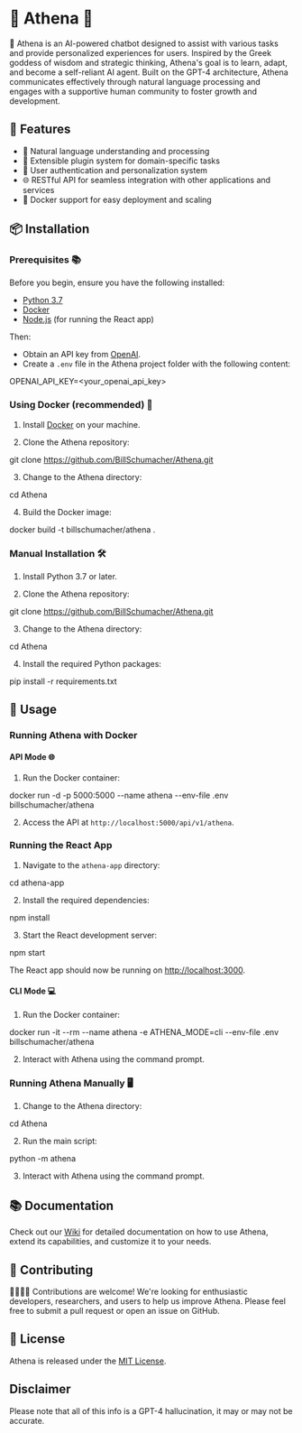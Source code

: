 # 🌟 Athena 🌟

🤖 Athena is an AI-powered chatbot designed to assist with various tasks and provide personalized experiences for users. Inspired by the Greek goddess of wisdom and strategic thinking, Athena's goal is to learn, adapt, and become a self-reliant AI agent. Built on the GPT-4 architecture, Athena communicates effectively through natural language processing and engages with a supportive human community to foster growth and development.

## 🎁 Features

- 💬 Natural language understanding and processing
- 🔌 Extensible plugin system for domain-specific tasks
- 🔐 User authentication and personalization system
- 🌐 RESTful API for seamless integration with other applications and services
- 🐳 Docker support for easy deployment and scaling

## 📦 Installation

### Prerequisites 📚

Before you begin, ensure you have the following installed:

- [Python 3.7](https://www.python.org/downloads/release/python-370/)
- [Docker](https://www.docker.com/get-started)
- [Node.js](https://nodejs.org/) (for running the React app)

Then:
- Obtain an API key from [OpenAI](https://beta.openai.com/signup/).
- Create a `.env` file in the Athena project folder with the following content:

OPENAI_API_KEY=<your_openai_api_key>

### Using Docker (recommended) 🐳

1. Install [Docker](https://www.docker.com/) on your machine.

2. Clone the Athena repository:

git clone https://github.com/BillSchumacher/Athena.git

3. Change to the Athena directory:

cd Athena

4. Build the Docker image:

docker build -t billschumacher/athena .

### Manual Installation 🛠️

1. Install Python 3.7 or later.

2. Clone the Athena repository:

git clone https://github.com/BillSchumacher/Athena.git

3. Change to the Athena directory:

cd Athena

4. Install the required Python packages:

pip install -r requirements.txt

## 🚀 Usage

### Running Athena with Docker

#### API Mode 🌐

1. Run the Docker container:

docker run -d -p 5000:5000 --name athena --env-file .env billschumacher/athena

2. Access the API at `http://localhost:5000/api/v1/athena`.
### Running the React App

1. Navigate to the `athena-app` directory:

cd athena-app

2. Install the required dependencies:

npm install

3. Start the React development server:

npm start

The React app should now be running on [http://localhost:3000](http://localhost:3000).


#### CLI Mode 💻

1. Run the Docker container:

docker run -it --rm --name athena -e ATHENA_MODE=cli --env-file .env billschumacher/athena

2. Interact with Athena using the command prompt.

### Running Athena Manually 🖥️

1. Change to the Athena directory:

cd Athena

2. Run the main script:

python -m athena

3. Interact with Athena using the command prompt.

## 📚 Documentation

Check out our [Wiki](https://github.com/BillSchumacher/Athena/wiki) for detailed documentation on how to use Athena, extend its capabilities, and customize it to your needs.

## 🤝 Contributing

👩‍💻👨‍💻 Contributions are welcome! We're looking for enthusiastic developers, researchers, and users to help us improve Athena. Please feel free to submit a pull request or open an issue on GitHub.

## 📜 License

Athena is released under the [MIT License](https://github.com/BillSchumacher/Athena/blob/main/LICENSE).

## Disclaimer

Please note that all of this info is a GPT-4 hallucination, it may or may not be accurate.
